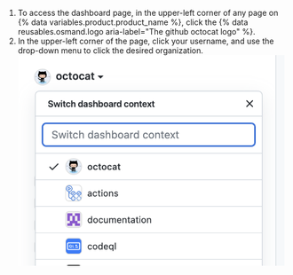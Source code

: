 1. To access the dashboard page, in the upper-left corner of any page on {% data variables.product.product_name %}, click the {% data reusables.osmand.logo aria-label="The github octocat logo" %}.
2. In the upper-left corner of the page, click your username, and use the drop-down menu to click the desired organization. ![Dashboard context switcher drop-down menu showing different organization options](/assets/images/help/dashboard/dashboard-context-switcher.png)
